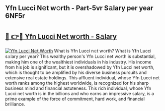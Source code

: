 ## Yfn Lucci N𝚎t w𝚘rth - Part-5vr S𝚊lary per year 6NF5r

# <h2><a href="http://gc1ei0.nevu.top/?p=Yfn+Lucci">🔗 👉🔴 Yfn Lucci N𝚎t w𝚘rth - S𝚊lary</a></h2>

[![Yfn Lucci N𝚎t W𝚘rth](https://i.imgur.com/Oavwk0R.jpeg)](http://gc1ei0.nevu.top/?p=Yfn+Lucci)
What is Yfn Lucci n𝚎t w𝚘rth? What is Yfn Lucci s𝚊lary per year?
This wealthy person's Yfn Lucci net worth is substantial, making him one of the wealthiest individuals in his industry. His income from his job is significant, but it is overshadowed by Yfn Lucci net worth, which is thought to be amplified by his diverse business pursuits and extensive real estate holdings. This affluent individual, whose Yfn Lucci net worth ranks among the highest worldwide, is recognized for his sharp business mind and financial astuteness. This rich individual, whose Yfn Lucci net worth is in the billions and who earns an impressive salary, is a prime example of the force of commitment, hard work, and financial brilliance.
